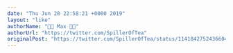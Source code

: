 ```yaml
---
date: "Thu Jun 20 22:58:21 +0000 2019"
layout: "like"
authorName: "🏳️‍🌈 Max 🏳️‍🌈"
authorUrl: "https://twitter.com/SpillerOfTea"
originalPost: "https://twitter.com/SpillerOfTea/status/1141842752436604928"
---
```


